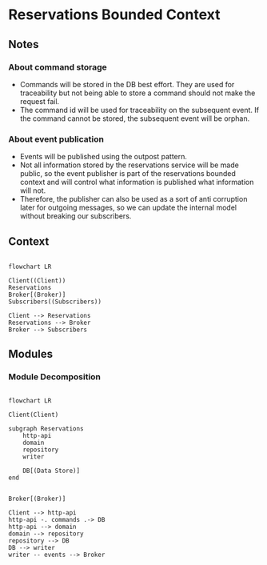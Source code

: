 # Reservations Bounded Context

## Notes

### About command storage

- Commands will be stored in the DB best effort. They are used for traceability but not being able to store a command should not make the request fail.
- The command id will be used for traceability on the subsequent event. If the command cannot be stored, the subsequent event will be orphan.

### About event publication

- Events will be published using the outpost pattern.
- Not all information stored by the reservations service will be made public, so the event publisher is part of the reservations bounded context and will control what information is published what information will not.
- Therefore, the publisher can also be used as a sort of anti corruption later for outgoing messages, so we can update the internal model without breaking our subscribers.

## Context

```mermaid

flowchart LR

Client((Client))
Reservations
Broker[(Broker)]
Subscribers((Subscribers))

Client --> Reservations
Reservations --> Broker
Broker --> Subscribers
```

## Modules

### Module Decomposition

```mermaid

flowchart LR

Client(Client)

subgraph Reservations
    http-api
    domain
    repository
    writer

    DB[(Data Store)]
end


Broker[(Broker)]

Client --> http-api
http-api -. commands .-> DB
http-api --> domain
domain --> repository
repository --> DB
DB --> writer
writer -- events --> Broker
```
